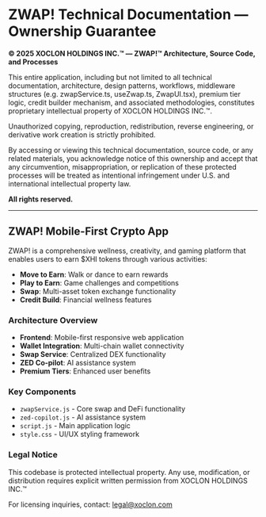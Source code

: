 
# ZWAP! Technical Documentation — Ownership Guarantee

**©️ 2025 XOCLON HOLDINGS INC.™ — ZWAP!™ Architecture, Source Code, and Processes**

This entire application, including but not limited to all technical documentation, architecture, design patterns, workflows, middleware structures (e.g. zwapService.ts, useZwap.ts, ZwapUI.tsx), premium tier logic, credit builder mechanism, and associated methodologies, constitutes proprietary intellectual property of XOCLON HOLDINGS INC.™.

Unauthorized copying, reproduction, redistribution, reverse engineering, or derivative work creation is strictly prohibited.

By accessing or viewing this technical documentation, source code, or any related materials, you acknowledge notice of this ownership and accept that any circumvention, misappropriation, or replication of these protected processes will be treated as intentional infringement under U.S. and international intellectual property law.

**All rights reserved.**

---

## ZWAP! Mobile-First Crypto App

ZWAP! is a comprehensive wellness, creativity, and gaming platform that enables users to earn $XHI tokens through various activities:

- **Move to Earn**: Walk or dance to earn rewards
- **Play to Earn**: Game challenges and competitions  
- **Swap**: Multi-asset token exchange functionality
- **Credit Build**: Financial wellness features

### Architecture Overview

- **Frontend**: Mobile-first responsive web application
- **Wallet Integration**: Multi-chain wallet connectivity
- **Swap Service**: Centralized DEX functionality
- **ZED Co-pilot**: AI assistance system
- **Premium Tiers**: Enhanced user benefits

### Key Components

- `zwapService.js` - Core swap and DeFi functionality
- `zed-copilot.js` - AI assistance system
- `script.js` - Main application logic
- `style.css` - UI/UX styling framework

### Legal Notice

This codebase is protected intellectual property. Any use, modification, or distribution requires explicit written permission from XOCLON HOLDINGS INC.™

For licensing inquiries, contact: legal@xoclon.com

